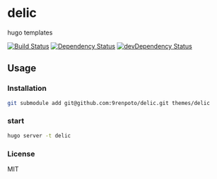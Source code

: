 # delic

hugo templates

[![Build Status][travis-image]][travis-url] [![Dependency Status][daviddm-image]][daviddm-url] [![devDependency Status][dev-daviddm-image]][dev-daviddm-url]

## Usage

### Installation

```sh
git submodule add git@github.com:9renpoto/delic.git themes/delic
```

### start

```sh
hugo server -t delic
```

### License

MIT

[travis-image]: https://travis-ci.org/9renpoto/delic.svg?branch=master
[travis-url]: https://travis-ci.org/9renpoto/delic
[daviddm-image]: https://david-dm.org/9renpoto/delic.svg?theme=shields.io
[daviddm-url]: https://david-dm.org/9renpoto/delic
[dev-daviddm-image]: https://david-dm.org/9renpoto/delic/dev-status.svg
[dev-daviddm-url]: https://david-dm.org/9renpoto/delic#info=devDependencies
